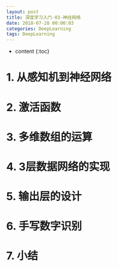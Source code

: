 ```yaml
---
layout: post
title: 深度学习入门-03-神经网络
date: 2018-07-28 00:00:03
categories: DeepLearning
tags: DeepLearning
---
```

* content
{:toc}

# 1. 从感知机到神经网络

# 2. 激活函数

# 3. 多维数组的运算

# 4. 3层数据网络的实现

# 5. 输出层的设计

# 6. 手写数字识别

# 7. 小结


